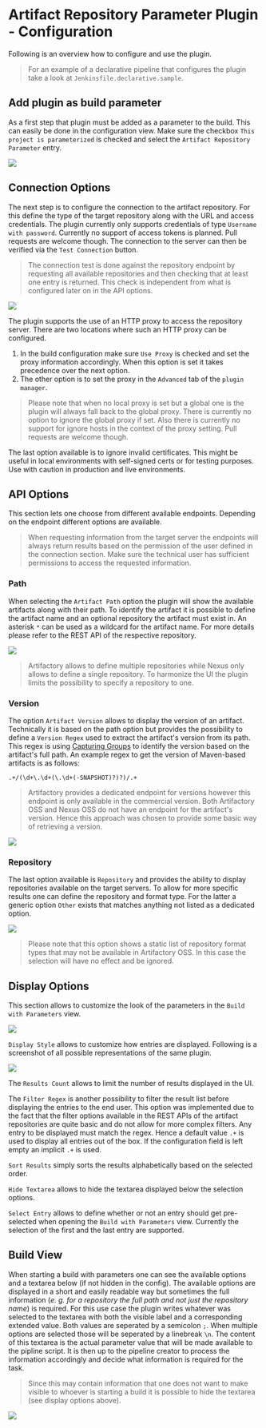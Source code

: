 # Artifact Repository Parameter Plugin - Configuration

Following is an overview how to configure and use the plugin.

> For an example of a declarative pipeline that configures the plugin take a look at 
> `Jenkinsfile.declarative.sample`.

## Add plugin as build parameter

As a first step that plugin must be added as a parameter to the build. This can easily be done
in the configuration view. Make sure the checkbox `This project is parameterized` is checked
and select the `Artifact Repository Parameter` entry. 

![](https://raw.githubusercontent.com/jenkinsci/artifact-repository-parameter-plugin/master/docs/img/param_select.png)

## Connection Options

The next step is to configure the connection to the artifact repository. For this define the
type of the target repository along with the URL and access credentials. The plugin currently
only supports credentials of type `Username with password`. Currently no support of
access tokens is planned. Pull requests are welcome though. The connection to the server can
then be verified via the `Test Connection` button.

> The connection test is done against the repository endpoint by requesting all available
> repositories and then checking that at least one entry is returned. This check is
> independent from what is configured later on in the API options.
 
![](https://raw.githubusercontent.com/jenkinsci/artifact-repository-parameter-plugin/master/docs/img/connection_options.png)
 
The plugin supports the use of an HTTP proxy to access the repository server. There are two
locations where such an HTTP proxy can be configured.

1. In the build configuration make sure `Use Proxy` is checked and set the proxy information
   accordingly. When this option is set it takes precedence over the next option.
2. The other option is to set the proxy in the `Advanced` tab of the `plugin manager`.

> Please note that when no local proxy is set but a global one is the plugin  will always 
> fall back to the global proxy. There is currently no option to ignore the global proxy 
> if set. Also there is currently no support for ignore hosts in the context of the proxy
> setting. Pull requests are welcome though.

The last option available is to ignore invalid certificates. This might be useful in local 
environments with self-signed certs or for testing purposes. Use with caution in production
and live environments.

## API Options

This section lets one choose from different available endpoints. Depending on the endpoint 
different options are available.

> When requesting information from the target server the endpoints will always return results
> based on the permission of the user defined in the connection section. Make sure the technical
> user has sufficient permissions to access the requested information.

### Path

When selecting the `Artifact Path` option the plugin will show the available artifacts along
with their path. To identify the artifact it is possible to define the artifact name and an
optional repository the artifact must exist in. An asterisk `*` can be used as a wildcard for the
artifact name. For more details please refer to the REST API of the respective repository.

![](https://raw.githubusercontent.com/jenkinsci/artifact-repository-parameter-plugin/master/docs/img/api_options_path.png)

> Artifactory allows to define multiple repositories while Nexus only allows to define a single
> repository. To harmonize the UI the plugin limits the possibility to specify a repository to one.

### Version

The option `Artifact Version` allows to display the version of an artifact. Technically it is based
on the path option but provides the possibility to define a `Version Regex` used to extract the
artifact's version from its path. This regex is using [Capturing Groups][link0]  to identify the 
version based on the artifact's full path. An example regex to get the version of Maven-based 
artifacts is as follows:

```
.+/(\d+\.\d+(\.\d+(-SNAPSHOT)?)?)/.+
```

> Artifactory provides a dedicated endpoint for versions however this endpoint is only available in
> the commercial version. Both Artifactory OSS and Nexus OSS do not have an endpoint for the artifact's
> version. Hence this approach was chosen to provide some basic way of retrieving a version.

![](https://raw.githubusercontent.com/jenkinsci/artifact-repository-parameter-plugin/master/docs/img/api_options_version.png)

### Repository

The last option available is `Repository` and provides the ability to display repositories available
on the target servers. To allow for more specific results one can define the repository and format
type. For the latter a generic option `Other` exists that matches anything not listed as a dedicated
option.

![](https://raw.githubusercontent.com/jenkinsci/artifact-repository-parameter-plugin/master/docs/img/api_options_repository.png)

> Please note that this option shows a static list of repository format types that may not be available
> in Artifactory OSS. In this case the selection will have no effect and be ignored.

## Display Options

This section allows to customize the look of the parameters in the  `Build with Parameters` view.

![](https://raw.githubusercontent.com/jenkinsci/artifact-repository-parameter-plugin/master/docs/img/display_options.png)

`Display Style` allows to customize how entries are displayed. Following is a screenshot of all 
possible representations of the same plugin.

![](https://raw.githubusercontent.com/jenkinsci/artifact-repository-parameter-plugin/master/docs/img/display_styles.png)

The `Results Count` allows to limit the number of results displayed in the UI.

The `Filter Regex` is another possibility to filter the result list before displaying the entries
to the end user. This option was implemented due to the fact that the filter options available in 
the REST APIs of the artifact repositories are quite basic and do not allow for more complex 
filters. Any entry to be displayed must match the regex. Hence a default value `.+` is used to
display all entries out of the box. If the configuration field is left empty an implicit `.+` is used.

`Sort Results` simply sorts the results alphabetically based on the selected order.

`Hide Textarea` allows to hide the textarea displayed below the selection options.

`Select Entry` allows to define whether or not an entry should get pre-selected when opening the
`Build with Parameters` view. Currently the selection of the first and the last entry are supported.

## Build View

When starting a build with parameters one can see the available options and a textarea below (if not
hidden in the config). The available options are displayed in a short and easily readable way but
sometimes the full information (_e. g. for a repository the full path and not just the repository
name_) is required. For this use case the plugin writes whatever was selected to the textarea with
both the visible label and a corresponding extended value. Both values are seperated by a
semicolon `;`. When multiple options are selected those will be seperated by a linebreak `\n`.
The content of this textarea is the actual parameter value that will be made available to the
pipline script. It is then up to the pipeline creator to process the information accordingly and
decide what information is required for the task. 

> Since this may contain information that one does not want to make visible to whoever is starting 
> a build it is possible to hide the textarea (see display options above).

![](https://raw.githubusercontent.com/jenkinsci/artifact-repository-parameter-plugin/master/docs/img/build_view.png)


[link0]: https://docs.oracle.com/javase/tutorial/essential/regex/groups.html
